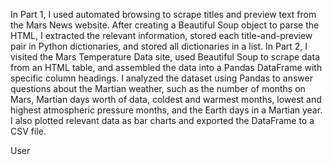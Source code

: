 In Part 1, I used automated browsing to scrape titles and preview text from the Mars News website. After creating a Beautiful Soup object to parse the HTML, I extracted the relevant information, stored each title-and-preview pair in Python dictionaries, and stored all dictionaries in a list.
In Part 2, I visited the Mars Temperature Data site, used Beautiful Soup to scrape data from an HTML table, and assembled the data into a Pandas DataFrame with specific column headings. I analyzed the dataset using Pandas to answer questions about the Martian weather, such as the number of months on Mars, Martian days worth of data, coldest and warmest months, lowest and highest atmospheric pressure months, and the Earth days in a Martian year. I also plotted relevant data as bar charts and exported the DataFrame to a CSV file.




User
